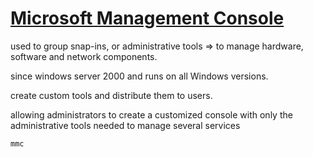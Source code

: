 # [Microsoft Management Console](https://academy.hackthebox.com/module/49/section/463)

used to group snap-ins, or administrative tools => to manage hardware, software and network components.

since windows server 2000 and runs on all Windows versions.

create custom tools and distribute them to users.

allowing administrators to create a customized console with only the administrative tools needed to manage several services

`mmc`
